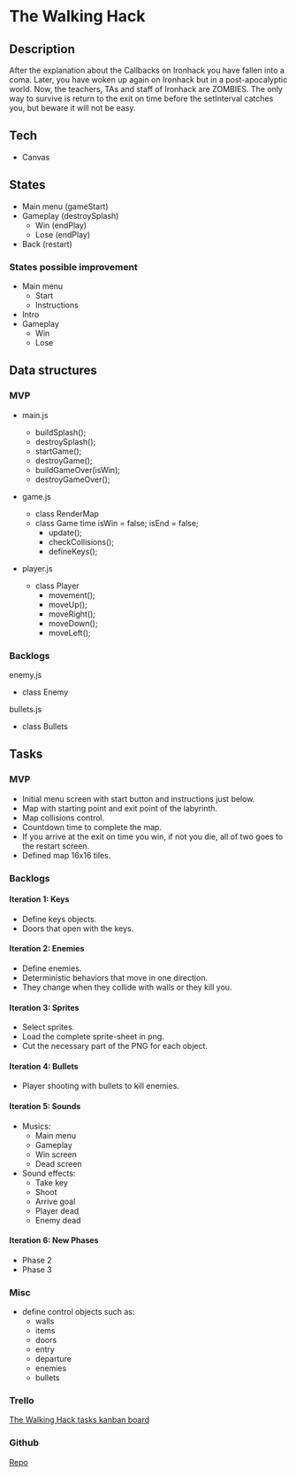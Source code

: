 # The Walking Hack 

## Description 

After the explanation about the Callbacks on Ironhack you have fallen into a coma. Later, you have woken up again on Ironhack but in a post-apocalyptic world. Now, the teachers, TAs and staff of Ironhack are ZOMBIES. The only way to survive is return to the exit on time before the setInterval catches you, but beware it will not be easy.

## Tech

- Canvas

## States

- Main menu (gameStart)
- Gameplay (destroySplash)
  - Win (endPlay)
  - Lose (endPlay)
- Back (restart)

### States possible improvement

- Main menu
  - Start
  - Instructions
- Intro
- Gameplay
  - Win
  - Lose

## Data structures

### MVP

- main.js
  - buildSplash();
  - destroySplash();
  - startGame();  
  - destroyGame();
  - buildGameOver(isWin);
  - destroyGameOver();

- game.js
  - class RenderMap
  - class Game
  time
  isWin = false;
  isEnd = false;
    - update();
    - checkCollisions();        
    - defineKeys();

- player.js
  - class Player
    - movement();
    - moveUp();
    - moveRight();
    - moveDown();
    - moveLeft();

### Backlogs

enemy.js
- class Enemy

bullets.js
- class Bullets

## Tasks

### MVP 

- Initial menu screen with start button and instructions just below.
- Map with starting point and exit point of the labyrinth.
- Map collisions control.
- Countdown time to complete the map. 
- If you arrive at the exit on time you win, if not you die, all of two goes to the restart screen.
- Defined map 16x16 tiles.

### Backlogs 

#### Iteration 1: Keys

- Define keys objects.
- Doors that open with the keys.

#### Iteration 2: Enemies 

- Define enemies.
- Deterministic behaviors that move in one direction.
- They change when they collide with walls or they kill you.

#### Iteration 3: Sprites 

- Select sprites.
- Load the complete sprite-sheet in png.
- Cut the necessary part of the PNG for each object.

#### Iteration 4: Bullets

- Player shooting with bullets to kill enemies.

#### Iteration 5: Sounds

- Musics:
  - Main menu
  - Gameplay
  - Win screen
  - Dead screen
- Sound effects:
  - Take key
  - Shoot
  - Arrive goal
  - Player dead
  - Enemy dead

#### Iteration 6: New Phases

- Phase 2 
- Phase 3

### Misc

- define control objects such as:
  - walls
  - items
  - doors
  - entry
  - departure
  - enemies
  - bullets
  
### Trello

[The Walking Hack tasks kanban board](https://trello.com/b/sIacF3LK/the-walking-hack)

### Github

[Repo](https://github.com/rgallego87/TheWalkingHack)
